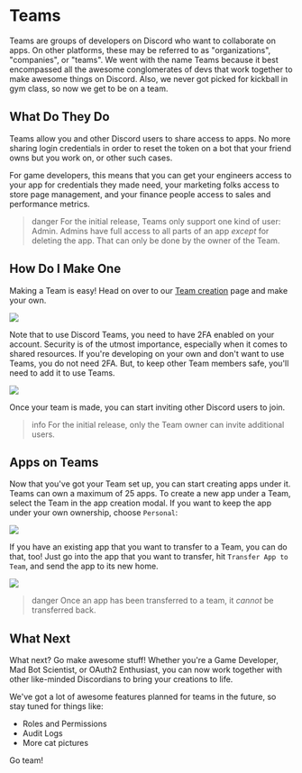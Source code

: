 # Teams

Teams are groups of developers on Discord who want to collaborate on apps. On other platforms, these may be referred to as "organizations", "companies", or "teams". We went with the name Teams because it best encompassed all the awesome conglomerates of devs that work together to make awesome things on Discord. Also, we never got picked for kickball in gym class, so now we get to be on a team.

## What Do They Do

Teams allow you and other Discord users to share access to apps. No more sharing login credentials in order to reset the token on a bot that your friend owns but you work on, or other such cases.

For game developers, this means that you can get your engineers access to your app for credentials they made need, your marketing folks access to store page management, and your finance people access to sales and performance metrics.

> danger
> For the initial release, Teams only support one kind of user: Admin. Admins have full access to all parts of an app _except_ for deleting the app. That can only be done by the owner of the Team.

## How Do I Make One

Making a Team is easy! Head on over to our [Team creation](https://discordapp.com/developers/teams) page and make your own.

![](team-page.png)

Note that to use Discord Teams, you need to have 2FA enabled on your account. Security is of the utmost importance, especially when it comes to shared resources. If you're developing on your own and don't want to use Teams, you do not need 2FA. But, to keep other Team members safe, you'll need to add it to use Teams.

![](team-2fa.png)

Once your team is made, you can start inviting other Discord users to join.

> info
> For the initial release, only the Team owner can invite additional users.

## Apps on Teams

Now that you've got your Team set up, you can start creating apps under it. Teams can own a maximum of 25 apps. To create a new app under a Team, select the Team in the app creation modal. If you want to keep the app under your own ownership, choose `Personal`:

![](team-make-app.png)

If you have an existing app that you want to transfer to a Team, you can do that, too! Just go into the app that you want to transfer, hit `Transfer App to Team`, and send the app to its new home.

![](transfer-app-to-team.png)

> danger
> Once an app has been transferred to a team, it _cannot_ be transferred back.

## What Next

What next? Go make awesome stuff! Whether you're a Game Developer, Mad Bot Scientist, or OAuth2 Enthusiast, you can now work together with other like-minded Discordians to bring your creations to life.

We've got a lot of awesome features planned for teams in the future, so stay tuned for things like:

- Roles and Permissions
- Audit Logs
- More cat pictures

Go team!
